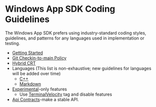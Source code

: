 # Windows App SDK Coding Guidelines

The Windows App SDK prefers using industry-standard coding styles, guidelines, and patterns for any
languages used in implementation or testing.

- [Getting Started](Coding-Guidelines/GettingStarted.md)
- [Git Checkin-to-main Policy](Coding-Guidelines/GitCheckinToMainPolicy.md)
- [Hybrid CRT](Coding-Guidelines/HybridCRT.md)
- Languages (This list is non-exhaustive; new guidelines for languages will be added over time)
  - [C++](Coding-Guidelines/Languages-CPP.md)
  - [Markdown](Coding-Guidelines/Languages-Markdown.md)
- [Experimental](Coding-Guidelines/Experimental.md)-only features
  - Use [TerminalVelocity](Coding-Guidelines/TerminalVelocity.md) tag and disable features
- [Api Contracts](WinRTAPIContracts.md)-make a stable API.
